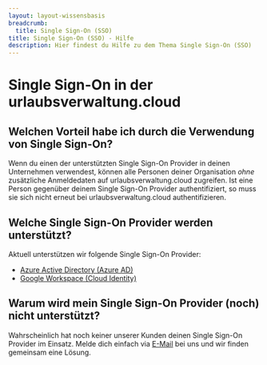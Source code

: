 ```yaml
---
layout: layout-wissensbasis
breadcrumb:
  title: Single Sign-On (SSO)
title: Single Sign-On (SSO) - Hilfe
description: Hier findest du Hilfe zu dem Thema Single Sign-On (SSO)
---
```


# Single Sign-On in der urlaubsverwaltung.cloud

## Welchen Vorteil habe ich durch die Verwendung von Single Sign-On?

Wenn du einen der unterstützten Single Sign-On Provider in deinen Unternehmen verwendest, können alle
Personen deiner Organisation _ohne_ zusätzliche Anmeldedaten auf urlaubsverwaltung.cloud zugreifen.
Ist eine Person gegenüber deinem Single Sign-On Provider authentifiziert, so muss sie sich nicht erneut bei
urlaubsverwaltung.cloud authentifizieren.

## Welche Single Sign-On Provider werden unterstützt?

Aktuell unterstützen wir folgende Single Sign-On Provider:

- [Azure Active Directory (Azure AD)](/hilfe/sso/azuread/)
- [Google Workspace (Cloud Identity)](/hilfe/sso/google/)

## Warum wird mein Single Sign-On Provider (noch) nicht unterstützt?

Wahrscheinlich hat noch keiner unserer Kunden deinen Single Sign-On Provider im Einsatz.
Melde dich einfach via [E-Mail](mailto:info@urlaubsverwaltung.cloud?subject=Unterstützung%20bei%20Single%20Sign-On) bei uns und wir finden gemeinsam eine Lösung.
